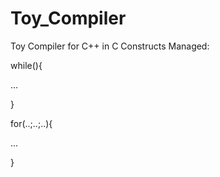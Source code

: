 # Toy_Compiler
Toy Compiler for C++ in C 
Constructs Managed:

while(){

...

}

for(..;..;..){

...

}
